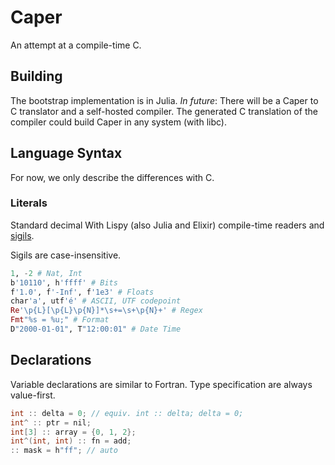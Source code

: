 # Caper
An attempt at a compile-time C.

## Building

The bootstrap implementation is in Julia.
_In future_:
There will be a Caper to C translator and a self-hosted compiler.
The generated C translation of the compiler could build Caper in any system (with libc).

## Language Syntax

For now, we only describe the differences with C.

### Literals

Standard decimal With Lispy (also Julia and Elixir) compile-time
readers and [sigils](https://en.wikipedia.org/wiki/Sigil_(computer_programming)#Literal_affixes).

Sigils are case-insensitive.

```elixir
1, -2 # Nat, Int
b'10110', h'ffff' # Bits
f'1.0', f'-Inf', f'1e3' # Floats
char'a', utf'é' # ASCII, UTF codepoint
Re'\p{L}[\p{L}\p{N}]*\s+=\s+\p{N}+' # Regex
Fmt"%s = %u;" # Format
D"2000-01-01", T"12:00:01" # Date Time
```

## Declarations

Variable declarations are similar to Fortran.
Type specification are always value-first.

```c
int :: delta = 0; // equiv. int :: delta; delta = 0;
int^ :: ptr = nil;
int[3] :: array = {0, 1, 2};
int^(int, int) :: fn = add;
:: mask = h"ff"; // auto
```

